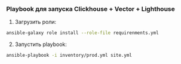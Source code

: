### Playbook для запуска Clickhouse + Vector + Lighthouse

1. Загрузить роли:

```bash
ansible-galaxy role install --role-file requirenments.yml
```

2. Запустить playbook:

```bash
ansible-playbook -i inventory/prod.yml site.yml
```

